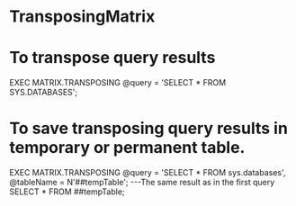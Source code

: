 # TransposingMatrix

# To transpose query results
EXEC MATRIX.TRANSPOSING
     @query = 'SELECT * FROM SYS.DATABASES';

# To save transposing query results in temporary or permanent table.
EXEC MATRIX.TRANSPOSING
     @query = 'SELECT * FROM sys.databases',
     @tableName = N'##tempTable';
---The same result as in the first query
SELECT *
FROM ##tempTable;


